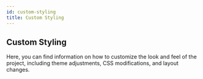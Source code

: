 ```yaml
---
id: custom-styling
title: Custom Styling
---
```


## Custom Styling

Here, you can find information on how to customize the look and feel of the project, including theme adjustments, CSS modifications, and layout changes.
